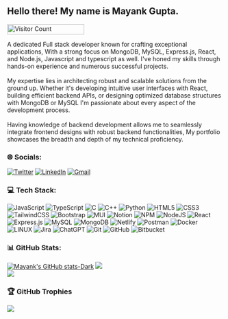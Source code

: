 <h2>Hello there! My name is Mayank Gupta.</h2>

<p align="start">
  <img src="https://profile-counter.glitch.me/{mayank-gupta01}/count.svg" alt="Visitor Count" width="180" height="24" />
</p>

<p>A dedicated Full stack developer known for crafting exceptional applications, With a strong focus on MongoDB, MySQL, Express.js, React, and Node.js, Javascript and typescript as well. I've honed my skills through hands-on experience and numerous successful projects.
</br>
</br>
My expertise lies in architecting robust and scalable solutions from the ground up. Whether it's developing intuitive user interfaces with React, building efficient backend APIs, or designing optimized database structures with MongoDB or MySQL I'm passionate about every aspect of the development process.
</br>
</br>
Having knowledge of backend development allows me to seamlessly integrate frontend designs with robust backend functionalities, My portfolio showcases the breadth and depth of my technical proficiency.
</p>

### 🌐 Socials:

[![Twitter](https://img.shields.io/badge/Twitter-%231877F2.svg?logo=twitter&logoColor=white)](https://twitter.com/mayankgupta_dev) [![LinkedIn](https://img.shields.io/badge/LinkedIn-%230077B5.svg?logo=linkedin&logoColor=white)](https://linkedin.com/in/mayankgupta0902) [![Gmail](https://img.shields.io/badge/Gmail-D14836?style=for-the-badge&logo=gmail&logoColor=white)](mailto:gupta9mayank@gmail.com)

### 💻 Tech Stack:

![JavaScript](https://img.shields.io/badge/javascript-%23323330.svg?style=flat&logo=javascript&logoColor=%23F7DF1E)
![TypeScript](https://img.shields.io/badge/typescript-%23007ACC.svg?style=flat&logo=typescript&logoColor=white)
![C](https://img.shields.io/badge/c-%2300599C.svg?style=flat&logo=c&logoColor=white)
![C++](https://img.shields.io/badge/c++-%2300599C.svg?style=flat&logo=c%2B%2B&logoColor=white)
![Python](https://img.shields.io/badge/python-3670A0?style=flat&logo=python&logoColor=ffdd54)
![HTML5](https://img.shields.io/badge/html5-%23E34F26.svg?style=flat&logo=html5&logoColor=white)
![CSS3](https://img.shields.io/badge/css3-%231572B6.svg?style=flat&logo=css3&logoColor=white)
![TailwindCSS](https://img.shields.io/badge/tailwindcss-%2338B2AC.svg?style=flat&logo=tailwind-css&logoColor=white)
![Bootstrap](https://img.shields.io/badge/bootstrap-%23563D7C.svg?style=flat&logo=bootstrap&logoColor=white)
![MUI](https://img.shields.io/badge/MUI-%230081CB.svg?style=flat&logo=material-ui&logoColor=white)
![Notion](https://img.shields.io/badge/Notion-%23000000.svg?style=flat&logo=notion&logoColor=white)
![NPM](https://img.shields.io/badge/NPM-%23000000.svg?style=flat&logo=npm&logoColor=white)
![NodeJS](https://img.shields.io/badge/node.js-6DA55F?style=flat&logo=node.js&logoColor=white)
![React](https://img.shields.io/badge/react-%2320232a.svg?style=flat&logo=react&logoColor=%2361DAFB)
![Express.js](https://img.shields.io/badge/express.js-%23404d59.svg?style=flat&logo=express&logoColor=%2361DAFB)
![MySQL](https://img.shields.io/badge/mysql-%2300f.svg?style=flat&logo=mysql&logoColor=white)
![MongoDB](https://img.shields.io/badge/MongoDB-%234ea94b.svg?style=flat&logo=mongodb&logoColor=white)
![Netlify](https://img.shields.io/badge/netlify-%23000000.svg?style=flat&logo=netlify&logoColor=#00C7B7)
![Postman](https://img.shields.io/badge/Postman-FF6C37?style=flat&logo=postman&logoColor=white)
![Docker](https://img.shields.io/badge/docker-%230db7ed.svg?style=flat&logo=docker&logoColor=white)
![LINUX](https://img.shields.io/badge/Linux-FCC624?style=flat&logo=linux&logoColor=black)
![Jira](https://img.shields.io/badge/jira-%230A0FFF.svg?style=flat&logo=jira&logoColor=white)
![ChatGPT](https://img.shields.io/badge/chatGPT-74aa9c?style=flat&logo=openai&logoColor=white)
![Git](https://img.shields.io/badge/git-%23F05033.svg?style=flat&logo=git&logoColor=white)
![GitHub](https://img.shields.io/badge/github-%23121011.svg?style=flat&logo=github&logoColor=white)
![Bitbucket](https://img.shields.io/badge/bitbucket-%230047B3.svg?style=flat&logo=bitbucket&logoColor=white)

### 📊 GitHub Stats:

[![Mayank's GitHub stats-Dark](https://github-readme-stats.vercel.app/api?username=mayank-gupta01&theme=dark&count_private=true&show_icons=true)](https://github.com/mayank-gupta01/github-readme-stats#gh-dark-mode-only)
![](https://github-readme-streak-stats.herokuapp.com/?user=mayank-gupta01&theme=dark)<br/>
![](https://github-readme-stats.vercel.app/api/top-langs/?username=mayank-gupta01&count_private=true&show_icons=true&theme=dark)

### 🏆 GitHub Trophies

![](https://github-profile-trophy.vercel.app/?username=mayank-gupta01&theme=radical&no-frame=false&no-bg=false&margin-w=4)
